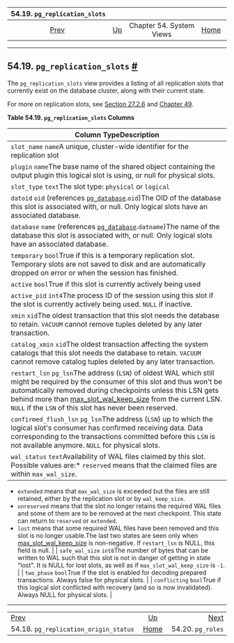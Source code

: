 <!--?xml version="1.0" encoding="UTF-8" standalone="no"?-->

|                             54.19. `pg_replication_slots`                             |                                             |                          |                                                       |                                               |
| :-----------------------------------------------------------------------------------: | :------------------------------------------ | :----------------------: | ----------------------------------------------------: | --------------------------------------------: |
| [Prev](view-pg-replication-origin-status.html "54.18. pg_replication_origin_status")  | [Up](views.html "Chapter 54. System Views") | Chapter 54. System Views | [Home](index.html "PostgreSQL 17devel Documentation") |  [Next](view-pg-roles.html "54.20. pg_roles") |

***

## 54.19. `pg_replication_slots` [#](#VIEW-PG-REPLICATION-SLOTS)

[]()

The `pg_replication_slots` view provides a listing of all replication slots that currently exist on the database cluster, along with their current state.

For more on replication slots, see [Section 27.2.6](warm-standby.html#STREAMING-REPLICATION-SLOTS "27.2.6. Replication Slots") and [Chapter 49](logicaldecoding.html "Chapter 49. Logical Decoding").

**Table 54.19. `pg_replication_slots` Columns**

| Column TypeDescription                                                                                                                                                                                                                                                                                                                                                                                                                                                                                                                                                                                                                                                                                                                                                                                  |
| ------------------------------------------------------------------------------------------------------------------------------------------------------------------------------------------------------------------------------------------------------------------------------------------------------------------------------------------------------------------------------------------------------------------------------------------------------------------------------------------------------------------------------------------------------------------------------------------------------------------------------------------------------------------------------------------------------------------------------------------------------------------------------------------------------- |
| `slot_name` `name`A unique, cluster-wide identifier for the replication slot                                                                                                                                                                                                                                                                                                                                                                                                                                                                                                                                                                                                                                                                                                                            |
| `plugin` `name`The base name of the shared object containing the output plugin this logical slot is using, or null for physical slots.                                                                                                                                                                                                                                                                                                                                                                                                                                                                                                                                                                                                                                                                  |
| `slot_type` `text`The slot type: `physical` or `logical`                                                                                                                                                                                                                                                                                                                                                                                                                                                                                                                                                                                                                                                                                                                                                |
| `datoid` `oid` (references [`pg_database`](catalog-pg-database.html "53.15. pg_database").`oid`)The OID of the database this slot is associated with, or null. Only logical slots have an associated database.                                                                                                                                                                                                                                                                                                                                                                                                                                                                                                                                                                                          |
| `database` `name` (references [`pg_database`](catalog-pg-database.html "53.15. pg_database").`datname`)The name of the database this slot is associated with, or null. Only logical slots have an associated database.                                                                                                                                                                                                                                                                                                                                                                                                                                                                                                                                                                                  |
| `temporary` `bool`True if this is a temporary replication slot. Temporary slots are not saved to disk and are automatically dropped on error or when the session has finished.                                                                                                                                                                                                                                                                                                                                                                                                                                                                                                                                                                                                                          |
| `active` `bool`True if this slot is currently actively being used                                                                                                                                                                                                                                                                                                                                                                                                                                                                                                                                                                                                                                                                                                                                       |
| `active_pid` `int4`The process ID of the session using this slot if the slot is currently actively being used. `NULL` if inactive.                                                                                                                                                                                                                                                                                                                                                                                                                                                                                                                                                                                                                                                                      |
| `xmin` `xid`The oldest transaction that this slot needs the database to retain. `VACUUM` cannot remove tuples deleted by any later transaction.                                                                                                                                                                                                                                                                                                                                                                                                                                                                                                                                                                                                                                                         |
| `catalog_xmin` `xid`The oldest transaction affecting the system catalogs that this slot needs the database to retain. `VACUUM` cannot remove catalog tuples deleted by any later transaction.                                                                                                                                                                                                                                                                                                                                                                                                                                                                                                                                                                                                           |
| `restart_lsn` `pg_lsn`The address (`LSN`) of oldest WAL which still might be required by the consumer of this slot and thus won't be automatically removed during checkpoints unless this LSN gets behind more than [max\_slot\_wal\_keep\_size](runtime-config-replication.html#GUC-MAX-SLOT-WAL-KEEP-SIZE) from the current LSN. `NULL` if the `LSN` of this slot has never been reserved.                                                                                                                                                                                                                                                                                                                                                                                                            |
| `confirmed_flush_lsn` `pg_lsn`The address (`LSN`) up to which the logical slot's consumer has confirmed receiving data. Data corresponding to the transactions committed before this `LSN` is not available anymore. `NULL` for physical slots.                                                                                                                                                                                                                                                                                                                                                                                                                                                                                                                                                         |
| `wal_status` `text`Availability of WAL files claimed by this slot. Possible values are:*   `reserved` means that the claimed files are within `max_wal_size`.
*   `extended` means that `max_wal_size` is exceeded but the files are still retained, either by the replication slot or by `wal_keep_size`.
*   `unreserved` means that the slot no longer retains the required WAL files and some of them are to be removed at the next checkpoint. This state can return to `reserved` or `extended`.
*   `lost` means that some required WAL files have been removed and this slot is no longer usable.The last two states are seen only when [max\_slot\_wal\_keep\_size](runtime-config-replication.html#GUC-MAX-SLOT-WAL-KEEP-SIZE) is non-negative. If `restart_lsn` is NULL, this field is null. |
| `safe_wal_size` `int8`The number of bytes that can be written to WAL such that this slot is not in danger of getting in state "lost". It is NULL for lost slots, as well as if `max_slot_wal_keep_size` is `-1`.                                                                                                                                                                                                                                                                                                                                                                                                                                                                                                                                                                                        |
| `two_phase` `bool`True if the slot is enabled for decoding prepared transactions. Always false for physical slots.                                                                                                                                                                                                                                                                                                                                                                                                                                                                                                                                                                                                                                                                                      |
| `conflicting` `bool`True if this logical slot conflicted with recovery (and so is now invalidated). Always NULL for physical slots.                                                                                                                                                                                                                                                                                                                                                                                                                                                                                                                                                                                                                                                                     |

***

|                                                                                       |                                                       |                                               |
| :------------------------------------------------------------------------------------ | :---------------------------------------------------: | --------------------------------------------: |
| [Prev](view-pg-replication-origin-status.html "54.18. pg_replication_origin_status")  |      [Up](views.html "Chapter 54. System Views")      |  [Next](view-pg-roles.html "54.20. pg_roles") |
| 54.18. `pg_replication_origin_status`                                                 | [Home](index.html "PostgreSQL 17devel Documentation") |                             54.20. `pg_roles` |
